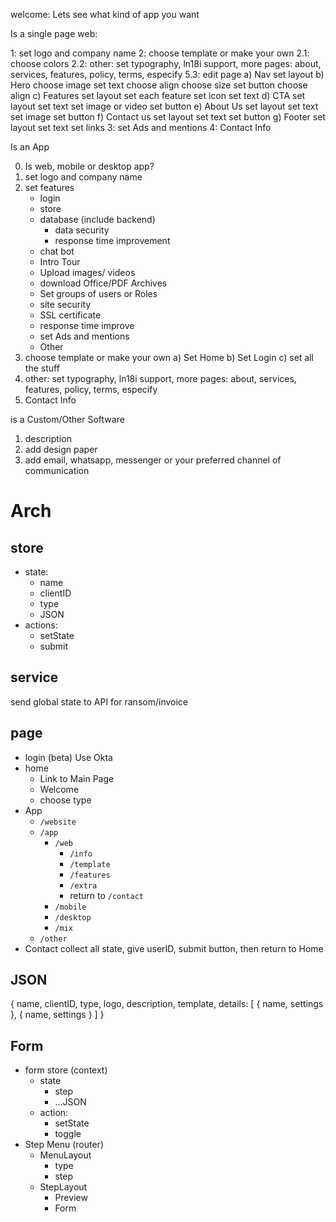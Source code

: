 welcome: 
Lets see what kind of app you want

Is a single page web: 

1: set logo and company name
2: choose template or make your own
2.1: choose colors 
2.2: other: set typography, ln18i support, more pages: about, services, features, policy, terms, especify
5.3: edit page
a) Nav
    set layout
b) Hero
    choose image
    set text
        choose align
        choose size
    set button
        choose align
c) Features
    set layout
    set each feature
        set icon
        set text
d) CTA
    set layout
    set text
    set image or video
    set button
e) About Us
    set layout
    set text
    set image
    set button
f) Contact us
    set layout
    set text
    set button
g) Footer
    set layout
    set text
    set links
3: set Ads and mentions
4: Contact Info

Is an App

0) Is web, mobile or desktop app?
1) set logo and company name
2) set features
    + login
    + store
    + database (include backend)
        - data security
        - response time improvement
    + chat bot
    + Intro Tour
    + Upload images/ videos
    + download Office/PDF Archives
    + Set groups of users or Roles
    + site security 
    + SSL certificate
    + response time improve
    + set Ads and mentions
    + Other
3) choose template or make your own
    a) Set Home
    b) Set Login
    c) set all  the stuff
4) other: set typography, ln18i support, more pages: about, services, features, policy, terms, especify
5) Contact Info

is a Custom/Other Software

1) description
2) add design paper
3) add email, whatsapp, messenger or your preferred channel of communication

# Arch

## store
+ state: 
    - name
    - clientID
    - type
    - JSON
+ actions:
    - setState
    - submit

## service
send global state to API for ransom/invoice

## page
+ login (beta)
    Use Okta
+ home
    - Link to Main Page
    - Welcome
    - choose type
+ App
    - `/website`
    - `/app`
        + `/web`
            * `/info`
            * `/template`
            * `/features`
            * `/extra`
            * return to `/contact`
        + `/mobile`
        + `/desktop`
        + `/mix`
    -  `/other`
+ Contact
    collect all state, give userID, submit button, then return to Home

## JSON

{
    name,
    clientID,
    type,
    logo,
    description,
    template,
    details: 
    [
        {
            name,
            settings
        },
        {
            name,
            settings
        }
    ]
}

## Form

* form store (context)
    + state
        - step
        - ...JSON
    + action: 
        - setState
        - toggle
* Step Menu (router)
    + MenuLayout
        - type
        - step
    + StepLayout
        - Preview
        - Form